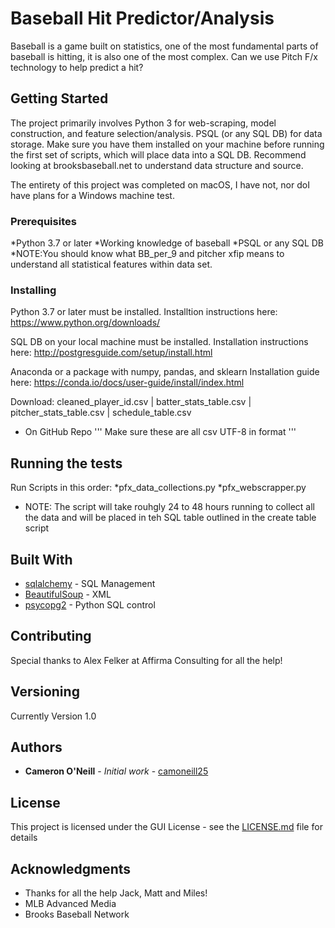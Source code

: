 # Baseball Hit Predictor/Analysis

Baseball is a game built on statistics, one of the most fundamental parts of baseball is hitting, it is also one of the most complex. Can we use Pitch F/x technology to help predict a hit?

## Getting Started

The project primarily involves Python 3 for web-scraping, model construction, and feature selection/analysis. PSQL (or any SQL DB) for data storage. Make sure you have them installed on your machine before running the first set of scripts, which will place data into a SQL DB. Recommend looking at brooksbaseball.net to understand data structure and source.

The entirety of this project was completed on macOS, I have not, nor doI have plans for a Windows machine test.

### Prerequisites

*Python 3.7 or later
*Working knowledge of baseball
*PSQL or any SQL DB
*NOTE:You should know what BB_per_9 and pitcher xfip means to understand all statistical features within data set.

### Installing

Python 3.7 or later must be installed.
  Installtion instructions here: https://www.python.org/downloads/

SQL DB on your local machine must be installed.
  Installation instructions here: http://postgresguide.com/setup/install.html

Anaconda or a package with numpy, pandas, and sklearn
  Installation guide here: https://conda.io/docs/user-guide/install/index.html
  
Download: cleaned_player_id.csv | batter_stats_table.csv | pitcher_stats_table.csv | schedule_table.csv
* On GitHub Repo 
'''
Make sure these are all csv UTF-8 in format
'''


## Running the tests

Run Scripts in this order:
*pfx_data_collections.py 
*pfx_webscrapper.py
* NOTE: The script will take rouhgly 24 to 48 hours running to collect all the data and will be placed in teh SQL table outlined in the create table script


## Built With

* [sqlalchemy](https://www.sqlalchemy.org) - SQL Management
* [BeautifulSoup](https://www.crummy.com/software/BeautifulSoup/) - XML
* [psycopg2](http://initd.org/psycopg/) - Python SQL control

## Contributing

Special thanks to Alex Felker at Affirma Consulting for all the help!


## Versioning
Currently Version 1.0


## Authors

* **Cameron O'Neill** - *Initial work* - [camoneill25](https://github.com/camoneill25)


## License

This project is licensed under the GUI License - see the [LICENSE.md](LICENSE.md) file for details

## Acknowledgments

* Thanks for all the help Jack, Matt and Miles!
* MLB Advanced Media
* Brooks Baseball Network
